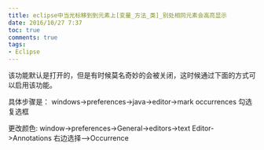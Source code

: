 ```yaml
---
title: eclipse中当光标移到到元素上[变量_方法_类]_别处相同元素会高亮显示
date: 2016/10/27 7:37
toc: true
comments: true
tags:
- Eclipse
---
```

该功能默认是打开的，但是有时候莫名奇妙的会被关闭，这时候通过下面的方式可以启用该功能。

具体步骤是：
windows->preferences->java->editor->mark occurrences 勾选复选框

更改颜色:
window->preferences->General->editors->text Editor->Annotations
右边选择-->Occurrence
